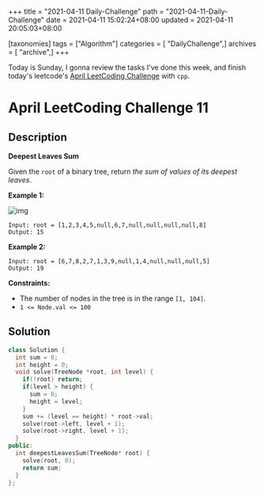 +++
title = "2021-04-11 Daily-Challenge"
path = "2021-04-11-Daily-Challenge"
date = 2021-04-11 15:02:24+08:00
updated = 2021-04-11 20:05:03+08:00

[taxonomies]
tags = ["Algorithm"]
categories = [ "DailyChallenge",]
archives = [ "archive",]
+++

Today is Sunday, I gonna review the tasks I've done this week, and finish today's leetcode's [April LeetCoding Challenge](https://leetcode.com/explore/challenge/card/april-leetcoding-challenge-2021/594/week-2-april-8th-april-14th/3704/) with `cpp`.

<!-- more -->

# April LeetCoding Challenge 11

## Description

**Deepest Leaves Sum**

Given the `root` of a binary tree, return *the sum of values of its deepest leaves*.

 

**Example 1:**

![img](https://assets.leetcode.com/uploads/2019/07/31/1483_ex1.png)

```
Input: root = [1,2,3,4,5,null,6,7,null,null,null,null,8]
Output: 15
```

**Example 2:**

```
Input: root = [6,7,8,2,7,1,3,9,null,1,4,null,null,null,5]
Output: 19
```

 

**Constraints:**

- The number of nodes in the tree is in the range `[1, 104]`.
- `1 <= Node.val <= 100`

## Solution

``` cpp
class Solution {
  int sum = 0;
  int height = 0;
  void solve(TreeNode *root, int level) {
    if(!root) return;
    if(level > height) {
      sum = 0;
      height = level;
    }
    sum += (level == height) * root->val;
    solve(root->left, level + 1);
    solve(root->right, level + 1);
  }
public:
  int deepestLeavesSum(TreeNode* root) {
    solve(root, 0);
    return sum;
  }
};
```
